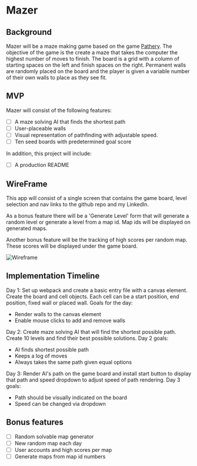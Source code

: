 # Mazer

## Background

Mazer will be a maze making game based on the game [Pathery](www.pathery.com). The objective of the game is the create a maze that takes the computer the highest number of moves to finish. The board is a grid with a column of starting spaces on the left and finish spaces on the right. Permanent walls are randomly placed on the board and the player is given a variable number of their own walls to place as they see fit.

## MVP

Mazer will consist of the following features:
* [ ] A maze solving AI that finds the shortest path
* [ ] User-placeable walls
* [ ] Visual representation of pathfinding with adjustable speed.
* [ ] Ten seed boards with predetermined goal score

In addition, this project will include:
* [ ] A production README


## WireFrame

This app will consist of a single screen that contains the game board, level selection and nav links to the github repo and my LinkedIn.

As a bonus feature there will be a 'Generate Level' form that will generate a random level or generate a level from a map id. Map ids will be displayed on generated maps.

Another bonus feature will be the tracking of high scores per random map. These scores will be displayed under the game board.

![Wireframe](wireframe.png)

## Implementation Timeline

Day 1: Set up webpack and create a basic entry file with a canvas element. Create the board and cell objects. Each cell can be a start position, end position, fixed wall or placed wall. Goals for the day:

* Render walls to the canvas element
* Enable mouse clicks to add and remove walls

Day 2: Create maze solving AI that will find the shortest possible path. Create 10 levels and find their best possible solutions. Day 2 goals:

* AI finds shortest possible path
* Keeps a log of moves
* Always takes the same path given equal options

Day 3: Render AI's path on the game board and install start button to display that path and speed dropdown to adjust speed of path rendering. Day 3 goals:

* Path should be visually indicated on the board
* Speed can be changed via dropdown

## Bonus features

* [ ] Random solvable map generator
* [ ] New random map each day
* [ ] User accounts and high scores per map
* [ ] Generate maps from map id numbers
